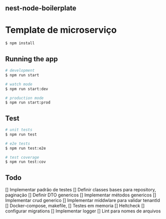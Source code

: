 ## nest-node-boilerplate

# Template de microserviço

```bash
$ npm install
```

## Running the app

```bash
# development
$ npm run start

# watch mode
$ npm run start:dev

# production mode
$ npm run start:prod
```

## Test

```bash
# unit tests
$ npm run test

# e2e tests
$ npm run test:e2e

# test coverage
$ npm run test:cov
```

## Todo

[] Implementar padrão de testes
[] Definir classes bases para repository, paginação
[] Definir DTO genericos
[] Implementar métodos genericos
[] Implementar crud generico
[] Implementar middwlare para validar tenantId
[] Docker-compose, makefile,
[] Testes em memoria
[] Heltcheck
[] configurar migrations
[] Implementar logger
[] Lint para nomes de arquivos
